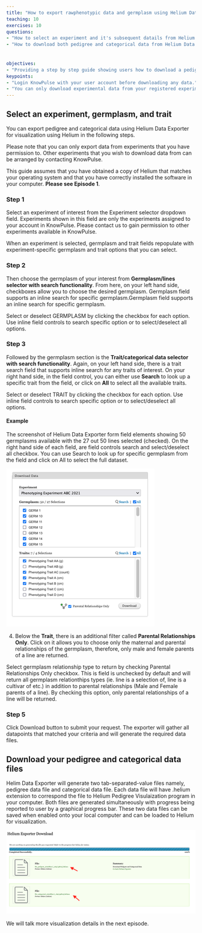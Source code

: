 ```yaml
---
title: "How to export rawphenotypic data and germplasm using Helium Data Exporter"
teaching: 10
exercises: 10
questions:
- "How to select an experiment and it's subsequent datails from Helium Data Exporter?"
- "How to download both pedigree and categorical data from Helium Data Exporter?"


objectives:
- "Providing a step by step guide showing users how to download a pedigree file and a categorical file from an experiment of interest from KnowPulse."
keypoints:
- "Login KnowPulse with your user account before downloading any data."
- "You can only download experimental data from your registered experiment."
---
```

## Select an experiment, germplasm, and trait

You can export pedigree and categorical data using Helium Data Exporter for visualization using Helium in the following steps.

Please note that you can only export data from experiments that you have permission to. Other experiments that you wish to download data from can be arranged by contacting KnowPulse.

This guide assumes that you have obtained a copy of Helium that matches your operating system and that you have correctly installed the software in your computer. **Please see Episode 1**.

### Step 1 
Select an experiment of interest from the Experiment selector dropdown field. Experiments shown in this field are only the experiments assigned to your account in KnowPulse. Please contact us to gain permission to other experiments available in KnowPulse.

When an experiment is selected, germplasm and trait fields repopulate with experiment-specific germplasm and trait options that you can select.

### Step 2
Then choose the germplasm of your interest from **Germplasm/lines selector with search functionality**.  From here, on your left hand side, checkboxes allow you to choose the desired germplasm. Germplasm field supports an inline search for specific germplasm.Germplasm field supports an inline search for specific germplasm.

Select or deselect GERMPLASM by clicking the checkbox for each option. Use inline field controls to search specific option or to select/deselect all options.

### Step 3
Followed by the germplasm section is the **Trait/categorical data selector with search functionality**. Again, on your left hand side, there is a trait search field that supports inline search for any traits of interest. On your right hand side, in the field control, you can either use **Search** to look up a specific trait from the field, or click on **All** to select all the available traits.

Select or deselect TRAIT by clicking the checkbox for each option. Use inline field controls to search specific option or to select/deselect all options.

#### Example 
The screenshot of Helium Data Exporter form field elements showing 50 germplasms available with the 27 out 50 lines selected (checked). On the right hand side of each field, are field controls search and select/deselect all checkbox. You can use Search to look up for specific germplasm from the field and click on All to select the full dataset.

![Screenshot of main code listing](../fig/helium-exporter-11.png)

4. Below the **Trait**, there is an additional filter called **Parental Relationships Only**. Click on it allows you to choose only the maternal and parental relationships of the germplasm, therefore, only male and female parents of a line are returned. 

Select germplasm relationship type to return by checking Parental Relationships Only checkbox. This is field is unchecked by default and will return all germplasm relationthips types (ie. line is a selection of, line is a cultivar of etc.) in addition to parental relationships (Male and Female parents of a line). By checking this option, only parental relationships of a line will be returned.

### Step 5 
Click Download button to submit your request. The exporter will gather all datapoints that matched your criteria and will generate the required data files.




## Download your pedigree and categorical data files

Helim Data Exporter will generate two tab-separated-value files namely, pedigree data file and categorical data file. Each data file will have .helium extension to correspond the file to Helium Pedigree Visulaization program in your computer. Both files are generated simultaneously with progress being reported to user by a graphical progress bar. These two data files can be saved when enabled onto your local computer and can be loaded to Helium for visualization.

![Screenshot of main code listing](../fig/helium-exporter-3.png)

We will talk more visualization details in the next episode.

